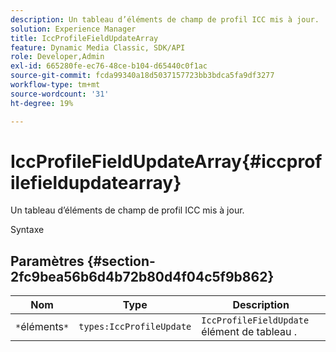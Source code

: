```yaml
---
description: Un tableau d’éléments de champ de profil ICC mis à jour.
solution: Experience Manager
title: IccProfileFieldUpdateArray
feature: Dynamic Media Classic, SDK/API
role: Developer,Admin
exl-id: 665280fe-ec76-48ce-b104-d65440c0f1ac
source-git-commit: fcda99340a18d5037157723bb3bdca5fa9df3277
workflow-type: tm+mt
source-wordcount: '31'
ht-degree: 19%

---
```


# IccProfileFieldUpdateArray{#iccprofilefieldupdatearray}

Un tableau d’éléments de champ de profil ICC mis à jour.

Syntaxe

## Paramètres {#section-2fc9bea56b6d4b72b80d4f04c5f9b862}

| Nom | Type | Description |
|---|---|---|
| `*`éléments`*` | `types:IccProfileUpdate` | `IccProfileFieldUpdate` élément de tableau . |
